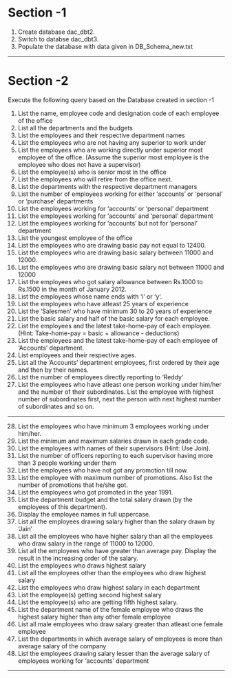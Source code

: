 # Section -1

1. Create database dac_dbt2.
2. Switch to databse dac_dbt3.
3. Populate the database with data given in DB_Schema_new.txt

---

# Section -2

Execute the following query based on the Database created in section -1

1. List the name, employee code and designation code of each employee of the office  
2. List all the departments and the budgets  
3. List the employees and their respective department names  
4. List the employees who are not having any superior to work under  
5. List the employees who are working directly under superior most employee of the office. (Assume the superior most employee is the employee who does not have a supervisor)  
6. List the employee(s) who is senior most in the office  
7. List the employees who will retire from the office next.  
8. List the departments with the respective department managers  
9. List the number of employees working for either ‘accounts’ or ‘personal’ or ‘purchase’ departments  
10. List the employees working for ‘accounts’ or ‘personal’ department  
11. List the employees working for ‘accounts’ and ‘personal’ department  
12. List the employees working for ‘accounts’ but not for ‘personal’ department  
13. List the youngest employee of the office  
14. List the employees who are drawing basic pay not equal to 12400.  
15. List the employees who are drawing basic salary between 11000 and 12000.  
16. List the employees who are drawing basic salary not between 11000 and 12000  
17. List the employees who got salary allowance between Rs.1000 to Rs.1500 in the month of January 2012.  
18. List the employees whose name ends with ‘i’ or ‘y’.  
19. List the employees who have atleast 25 years of experience  
20. List the ‘Salesmen’ who have minimum 30 to 20 years of experience  
21. List the basic salary and half of the basic salary for each employee.  
22. List the employees and the latest take-home-pay of each employee. (Hint: Take-home-pay = basic + allowance - deductions)  
23. List the employees and the latest take-home-pay of each employee of ‘Accounts’ department.  
24. List employees and their respective ages.  
25. List all the ‘Accounts’ department employees, first ordered by their age and then by their names.  
26. List the number of employees directly reporting to ‘Reddy’  
27. List the employees who have atleast one person working under him/her and the number of their subordinates. List the employee with highest number of subordinates first, next the person with next highest number of subordinates and so on.  

---

28. List the employees who have minimum 3 employees working under him/her.  
29. List the minimum and maximum salaries drawn in each grade code.  
30. List the employees with names of their supervisors (Hint: Use Join).  
31. List the number of officers reporting to each supervisor having more than 3 people working under them  
32. List the employees who have not got any promotion till now.  
33. List the employee with maximum number of promotions. Also list the number of promotions that he/she got.  
34. List the employees who got promoted in the year 1991.  
35. List the department budget and the total salary drawn (by the employees of this department).  
36. Display the employee names in full uppercase.  
37. List all the employees drawing salary higher than the salary drawn by ‘Jain’  
38. List all the employees who have higher salary than all the employees who draw salary in the range of 11000 to 12000.  
39. List all the employees who have greater than average pay. Display the result in the increasing order of the salary.  
40. List the employees who draws highest salary  
41. List all the employees other than the employees who draw highest salary  
42. List the employees who draw highest salary in each department  
43. List the employee(s) getting second highest salary  
44. List the employee(s) who are getting fifth highest salary.  
45. List the department name of the female employee who draws the highest salary higher than any other female employee  
46. List all male employees who draw salary greater than atleast one female employee  
47. List the departments in which average salary of employees is more than average salary of the company  
48. List the employees drawing salary lesser than the average salary of employees working for ‘accounts’ department
---
